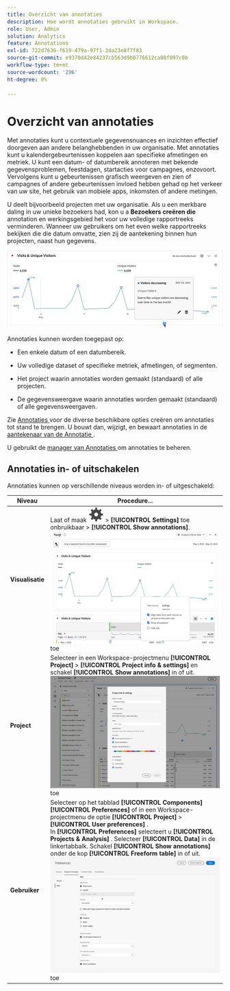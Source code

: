 ```yaml
---
title: Overzicht van annotaties
description: Hoe wordt annotaties gebruikt in Workspace.
role: User, Admin
solution: Analytics
feature: Annotations
exl-id: 722d7636-f619-479a-97f1-3da23e8f7f83
source-git-commit: e9370d42e84237cb563d9b0776612ca08f097c0b
workflow-type: tm+mt
source-wordcount: '296'
ht-degree: 0%

---
```


# Overzicht van annotaties

Met annotaties kunt u contextuele gegevensnuances en inzichten effectief doorgeven aan andere belanghebbenden in uw organisatie. Met annotaties kunt u kalendergebeurtenissen koppelen aan specifieke afmetingen en metriek. U kunt een datum- of datumbereik annoteren met bekende gegevensproblemen, feestdagen, startacties voor campagnes, enzovoort. Vervolgens kunt u gebeurtenissen grafisch weergeven en zien of campagnes of andere gebeurtenissen invloed hebben gehad op het verkeer van uw site, het gebruik van mobiele apps, inkomsten of andere metingen.

U deelt bijvoorbeeld projecten met uw organisatie. Als u een merkbare daling in uw unieke bezoekers had, kon u a **Bezoekers creëren die** annotation en werkingsgebied het voor uw volledige rapportreeks verminderen. Wanneer uw gebruikers om het even welke rapportreeks bekijken die die datum omvatte, zien zij de aantekening binnen hun projecten, naast hun gegevens.

![ grafiek van de Lijn met benadrukte annotatie.](assets/annotation-example.png)

Annotaties kunnen worden toegepast op:

* Een enkele datum of een datumbereik.

* Uw volledige dataset of specifieke metriek, afmetingen, of segmenten.

* Het project waarin annotaties worden gemaakt (standaard) of alle projecten.

* De gegevensweergave waarin annotaties worden gemaakt (standaard) of alle gegevensweergaven.

Zie [ Annotaties ](create-annotations.md) voor de diverse beschikbare opties creëren om annotaties tot stand te brengen. U bouwt dan, wijzigt, en bewaart annotaties in de [ aantekenaar van de Annotatie ](create-annotations.md#annotation-builder).

U gebruikt de [ manager van Annotaties ](manage-annotations.md) om annotaties te beheren.

## Annotaties in- of uitschakelen

Annotaties kunnen op verschillende niveaus worden in- of uitgeschakeld:

| Niveau | Procedure... |
|---|---|
| **Visualisatie** | Laat of maak ![ Vestiging ](/help/assets/icons/Setting.svg) > **[!UICONTROL Settings]** toe onbruikbaar > **[!UICONTROL Show annotations]**.<br/>![ laat onbruikbaar maken aantekeningen voor een visualisatie ](assets/annotations-visualization.png) toe |
| **Project** | Selecteer in een Workspace-projectmenu **[!UICONTROL Project]** > **[!UICONTROL Project info & settings]** en schakel **[!UICONTROL Show annotations]** in of uit.<br/>![ laat onbruikbaar maken aantekeningen voor een project ](assets/annotations-project.png) toe |
| **Gebruiker** | Selecteer op het tabblad **[!UICONTROL Components]** **[!UICONTROL Preferences]** of in een Workspace-projectmenu de optie **[!UICONTROL Project]** > **[!UICONTROL User preferences]** . <br/> In **[!UICONTROL Preferences]** selecteert u **[!UICONTROL Projects & Analysis]** . Selecteer **[!UICONTROL Data]** in de linkertabbalk. Schakel **[!UICONTROL Show annotations]** onder de kop **[!UICONTROL Freeform table]** in of uit.<br/>![ laat onbruikbaar maken aantekeningen voor een gebruiker ](assets/annotations-user.png) toe |

<!--
# Annotations overview

Annotations in Workspace enable you to effectively communicate contextual data nuances and insights to your organization. They let you tie calendar events to specific dimensions/metrics. You can annotate a date or date range with known data issues, public holidays, campaign launches, etc. You can then graphically display events and see whether campaigns or other events have affected your site traffic, revenue, or any other metric.

For example, let's say you are sharing projects with your organization. If you had a major spike in traffic due to a marketing campaign, you could create a "Campaign launch date" annotation and scope it for your whole report suite. When your users view any data sets that included that date, they see the annotation within their projects, alongside their data.

![Annotation example](assets/annotation-example.png)

Keep this in mind:

* Annotations can be tied to a single date or to a date range.

* They can apply to your entire data set or to specified metrics, dimensions, or segments.

* They can apply to the project in which they were created (default) or to all projects.

* They can apply to the report suite in which they were created (default) or to all report suites.

## Permissions {#permissions}

By default, only Admins can create annotations. Users have rights to view annotations like they do with other other Analytics components (such as segments, calculated metrics, etc.).

However, Admins can give the [!UICONTROL Annotation Creation] permission (Analytics Tools) to users via the [Adobe Admin Console](https://experienceleague.adobe.com/docs/analytics/admin/admin-console/permissions/analytics-tools.html?lang=nl-NL).

## Turn annotations on or off {#annotations-on-off}

Annotations can be turned on or off at several levels:

* At the Visualization level: [!UICONTROL Visualization] settings > [!UICONTROL Show annotations]

* At the Project level: [!UICONTROL Project info & settings] > [!UICONTROL Show annotations]

* At the User level: [!UICONTROL Components] > [!UICONTROL User preferences] > [!UICONTROL Data] > [!UICONTROL Show annotations]

![](assets/show-ann.png)

![](assets/show-ann2.png)
-->
